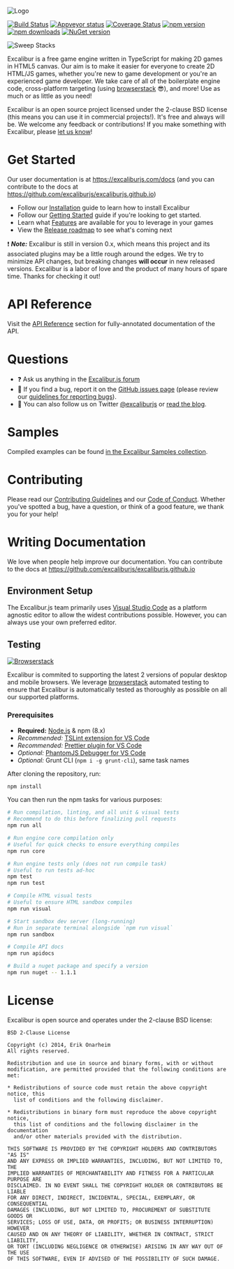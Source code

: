 ![Logo](/assets/logo.png?raw=true)

[![Build Status](https://img.shields.io/travis/excaliburjs/Excalibur/main.svg)](https://travis-ci.org/excaliburjs/Excalibur)
[![Appveyor status](https://img.shields.io/appveyor/ci/eonarheim/excalibur/main.svg)](https://ci.appveyor.com/project/eonarheim/excalibur)
[![Coverage Status](https://coveralls.io/repos/github/excaliburjs/Excalibur/badge.svg)](https://coveralls.io/github/excaliburjs/Excalibur)
[![npm version](https://img.shields.io/npm/v/excalibur.svg)](https://www.npmjs.com/package/excalibur)
[![npm downloads](https://img.shields.io/npm/dt/excalibur.svg)](https://www.npmjs.com/package/excalibur)
[![NuGet version](https://img.shields.io/nuget/v/Excalibur.svg)](https://www.nuget.org/packages/Excalibur/)

![Sweep Stacks](http://excaliburjs.com/assets/images/homepage-xp.png)

Excalibur is a free game engine written in TypeScript for making 2D games in HTML5 canvas. Our aim is to make it easier for everyone to create 2D HTML/JS games, whether you're new to game development or you're an experienced game developer. We take care of all of the boilerplate engine code, cross-platform targeting (using [browserstack](http://browserstack.com/) 😎), and more! Use as much or as little as you need!

Excalibur is an open source project licensed under the 2-clause BSD license (this means you can use it in commercial projects!). It's free and always will be. We welcome any feedback or contributions! If you make something with Excalibur, please [let us know](https://groups.google.com/forum/#!tags/excaliburjs/show-and-tell)!

# Get Started

Our user documentation is at https://excaliburjs.com/docs (and you can contribute to the docs at https://github.com/excaliburjs/excaliburjs.github.io)

- Follow our [Installation](https://excaliburjs.com/docs/installation) guide to learn how to install Excalibur
- Follow our [Getting Started](https://excaliburjs.com/docs/getting-started) guide if you're looking to get started.
- Learn what [Features](https://excaliburjs.com/docs/features) are available for you to leverage in your games
- View the [Release roadmap](https://github.com/excaliburjs/Excalibur/milestones) to see what's coming next

:exclamation: **_Note:_** Excalibur is still in version 0.x, which means this project and its associated plugins may be a little rough around the edges. We try to minimize API changes, but breaking changes **will occur** in new released versions. Excalibur is a labor of love and the product of many hours of spare time. Thanks for checking it out!

# API Reference

Visit the [API Reference](https://excaliburjs.com/docs/api/edge) section for fully-annotated documentation of the API.

# Questions

- :question: Ask us anything in the [Excalibur.js forum](https://groups.google.com/forum/#!forum/excaliburjs)
- :bug: If you find a bug, report it on the [GitHub issues page](https://github.com/excaliburjs/Excalibur/issues) (please review our [guidelines for reporting bugs](https://github.com/excaliburjs/Excalibur/blob/main/.github/CONTRIBUTING.md#reporting-bugs)).
- :mega: You can also follow us on Twitter [@excaliburjs](http://twitter.com/excaliburjs) or [read the blog](http://blog.excaliburjs.com).

# Samples

Compiled examples can be found [in the Excalibur Samples collection](http://excaliburjs.com/samples/).

# Contributing

Please read our [Contributing Guidelines](.github/CONTRIBUTING.md) and our [Code of Conduct](.github/CODE_OF_CONDUCT.md). Whether you've spotted a bug, have a question, or think of a good feature, we thank you for your help!

# Writing Documentation

We love when people help improve our documentation. You can contribute to the docs at https://github.com/excaliburjs/excaliburjs.github.io

## Environment Setup

The Excalibur.js team primarily uses [Visual Studio Code](http://code.visualstudio.com) as a platform agnostic editor to
allow the widest contributions possible. However, you can always use your own preferred editor.

## Testing

[![Browserstack](/assets/browserstack-logo-150x34.png?raw=true)](http://browserstack.com/)

Excalibur is commited to supporting the latest 2 versions of popular desktop and mobile browsers. We leverage [browserstack](http://browserstack.com/) automated testing to ensure that Excalibur is automatically tested as thoroughly as possible on all our supported platforms.

### Prerequisites

- **Required:** [Node.js](https://nodejs.org/) & npm (8.x)
- _Recommended:_ [TSLint extension for VS Code](https://marketplace.visualstudio.com/items?itemName=ms-vscode.vscode-typescript-tslint-plugin)
- _Recommended:_ [Prettier plugin for VS Code](https://marketplace.visualstudio.com/items?itemName=esbenp.prettier-vscode)
- _Optional:_ [PhantomJS Debugger for VS Code](https://github.com/iradul/vscode-phantomjs-debug)
- _Optional:_ Grunt CLI (`npm i -g grunt-cli`), same task names

After cloning the repository, run:

```sh
npm install
```

You can then run the npm tasks for various purposes:

```bash
# Run compilation, linting, and all unit & visual tests
# Recommend to do this before finalizing pull requests
npm run all

# Run engine core compilation only
# Useful for quick checks to ensure everything compiles
npm run core

# Run engine tests only (does not run compile task)
# Useful to run tests ad-hoc
npm test
npm run test

# Compile HTML visual tests
# Useful to ensure HTML sandbox compiles
npm run visual

# Start sandbox dev server (long-running)
# Run in separate terminal alongside `npm run visual`
npm run sandbox

# Compile API docs
npm run apidocs

# Build a nuget package and specify a version
npm run nuget -- 1.1.1
```

# License

Excalibur is open source and operates under the 2-clause BSD license:

    BSD 2-Clause License

    Copyright (c) 2014, Erik Onarheim
    All rights reserved.

    Redistribution and use in source and binary forms, with or without
    modification, are permitted provided that the following conditions are met:

    * Redistributions of source code must retain the above copyright notice, this
      list of conditions and the following disclaimer.

    * Redistributions in binary form must reproduce the above copyright notice,
      this list of conditions and the following disclaimer in the documentation
      and/or other materials provided with the distribution.

    THIS SOFTWARE IS PROVIDED BY THE COPYRIGHT HOLDERS AND CONTRIBUTORS "AS IS"
    AND ANY EXPRESS OR IMPLIED WARRANTIES, INCLUDING, BUT NOT LIMITED TO, THE
    IMPLIED WARRANTIES OF MERCHANTABILITY AND FITNESS FOR A PARTICULAR PURPOSE ARE
    DISCLAIMED. IN NO EVENT SHALL THE COPYRIGHT HOLDER OR CONTRIBUTORS BE LIABLE
    FOR ANY DIRECT, INDIRECT, INCIDENTAL, SPECIAL, EXEMPLARY, OR CONSEQUENTIAL
    DAMAGES (INCLUDING, BUT NOT LIMITED TO, PROCUREMENT OF SUBSTITUTE GOODS OR
    SERVICES; LOSS OF USE, DATA, OR PROFITS; OR BUSINESS INTERRUPTION) HOWEVER
    CAUSED AND ON ANY THEORY OF LIABILITY, WHETHER IN CONTRACT, STRICT LIABILITY,
    OR TORT (INCLUDING NEGLIGENCE OR OTHERWISE) ARISING IN ANY WAY OUT OF THE USE
    OF THIS SOFTWARE, EVEN IF ADVISED OF THE POSSIBILITY OF SUCH DAMAGE.
